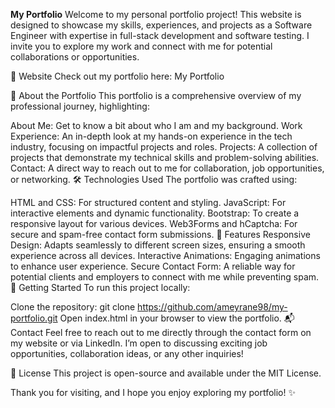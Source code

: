 **My Portfolio**
Welcome to my personal portfolio project! This website is designed to showcase my skills, experiences, and projects as a Software Engineer with expertise in full-stack development and software testing. I invite you to explore my work and connect with me for potential collaborations or opportunities.

🔗 Website
Check out my portfolio here: My Portfolio

📄 About the Portfolio
This portfolio is a comprehensive overview of my professional journey, highlighting:

About Me: Get to know a bit about who I am and my background.
Work Experience: An in-depth look at my hands-on experience in the tech industry, focusing on impactful projects and roles.
Projects: A collection of projects that demonstrate my technical skills and problem-solving abilities.
Contact: A direct way to reach out to me for collaboration, job opportunities, or networking.
🛠️ Technologies Used
The portfolio was crafted using:

HTML and CSS: For structured content and styling.
JavaScript: For interactive elements and dynamic functionality.
Bootstrap: To create a responsive layout for various devices.
Web3Forms and hCaptcha: For secure and spam-free contact form submissions.
🌟 Features
Responsive Design: Adapts seamlessly to different screen sizes, ensuring a smooth experience across all devices.
Interactive Animations: Engaging animations to enhance user experience.
Secure Contact Form: A reliable way for potential clients and employers to connect with me while preventing spam.
🚀 Getting Started
To run this project locally:

Clone the repository: git clone https://github.com/ameyrane98/my-portfolio.git
Open index.html in your browser to view the portfolio.
📬 Contact
Feel free to reach out to me directly through the contact form on my website or via LinkedIn. I’m open to discussing exciting job opportunities, collaboration ideas, or any other inquiries!

📝 License
This project is open-source and available under the MIT License.

Thank you for visiting, and I hope you enjoy exploring my portfolio! ✨

